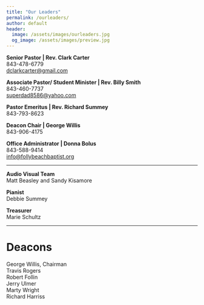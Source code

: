 ```yaml
---
title: "Our Leaders"
permalink: /ourleaders/
author: default
header:
  image: /assets/images/ourleaders.jpg
  og_image: /assets/images/preview.jpg
---
```


**Senior Pastor | Rev. Clark Carter**  
<i class="fas fa-mobile-alt fa-fw"></i> 843-478-6779  
<i class="far fa-envelope fa-fw"></i> dclarkcarter@gmail.com

**Associate Pastor/ Student Minister | Rev. Billy Smith**  
<i class="fas fa-mobile-alt fa-fw"></i> 843-460-7737  
<i class="far fa-envelope fa-fw"></i> superdad8586@yahoo.com

**Pastor Emeritus | Rev. Richard Summey**  
<i class="fas fa-mobile-alt fa-fw"></i> 843-793-8623

**Deacon Chair | George Willis**  
<i class="fas fa-mobile-alt fa-fw"></i> 843-906-4175

**Office Administrator | Donna Bolus**  
<i class="fas fa-mobile-alt fa-fw"></i> 843-588-9414  
<i class="far fa-envelope fa-fw"></i> info@follybeachbaptist.org

---

**Audio Visual Team**  
Matt Beasley and Sandy Kisamore

**Pianist**  
Debbie Summey

**Treasurer**  
Marie Schultz

---

# Deacons

George Willis, Chairman  
Travis Rogers    
Robert Follin    
Jerry Ulmer    
Marty Wright  
Richard Harriss  


